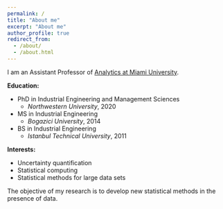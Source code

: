 ```yaml
---
permalink: /
title: "About me"
excerpt: "About me"
author_profile: true
redirect_from:
  - /about/
  - /about.html
---
```


I am an Assistant Professor of [Analytics at Miami University](https://www.miamioh.edu/fsb/academics/isa/).

**Education:**
  - PhD in Industrial Engineering and Management Sciences
      - *Northwestern University*, 2020
  - MS in Industrial Engineering
      - *Bogazici University*, 2014
  - BS in Industrial Engineering
      - *Istanbul Technical University*, 2011

**Interests:**
- Uncertainty quantification
- Statistical computing
- Statistical methods for large data sets

The objective of my research is to develop new statistical methods in the presence of data. 

